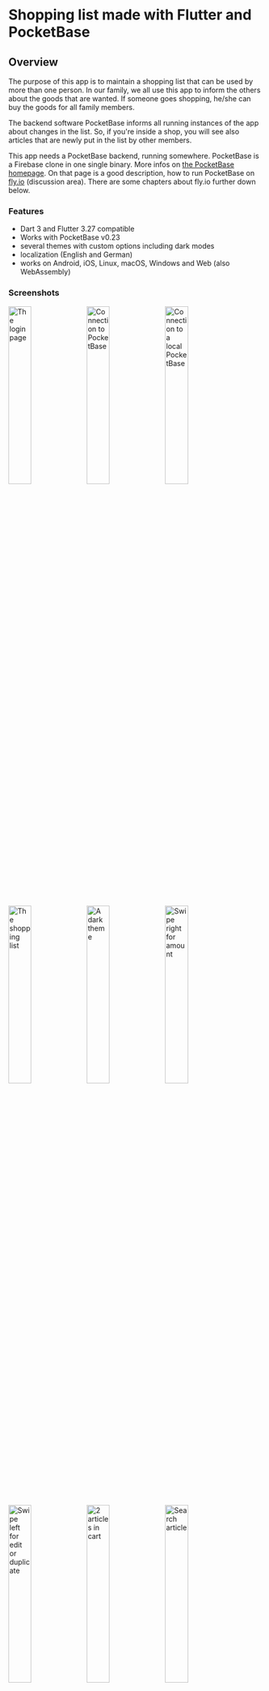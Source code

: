 # Shopping list made with Flutter and PocketBase

## Overview

The purpose of this app is to maintain a shopping list that can be used by more than one person.
In our family, we all use this app to inform the others about the goods that are wanted. If someone goes shopping,
he/she can buy the goods for all family members.

The backend software PocketBase informs all running instances of the app about changes in the
list. So, if you're inside a shop, you will see also articles that are newly put in the list by other members.

This app needs a PocketBase backend, running somewhere. PocketBase is a Firebase clone in one single binary.
More infos on [the PocketBase homepage](https://pocketbase.io). On that page is a good description, how to run PocketBase
on [fly.io](https://github.com/pocketbase/pocketbase/discussions/537) (discussion area). There are some chapters about fly.io further down below.

### Features

- Dart 3 and Flutter 3.27 compatible
- Works with PocketBase v0.23
- several themes with custom options including dark modes
- localization (English and German)
- works on Android, iOS, Linux, macOS, Windows and Web (also WebAssembly)

### Screenshots

<p float="left">
    <img src="./screenshots/login.png" title="The login page" width="30%" alt="The login page">
    <img src="./screenshots/connection_to_pb.png" title="Connection to PocketBase" width="30%" alt="Connection to PocketBase">
    <img src="./screenshots/connection_to_pb_local.png" title="Connection to a local PocketBase" width="30%" alt="Connection to a local PocketBase">
</p>
<p float="left">
    <img src="./screenshots/shoppinglist-1.png" title="The shopping list" width="30%" alt="The shopping list">
    <img src="./screenshots/dark_theme.png" title="A dark theme" width="30%" alt="A dark theme">
    <img src="./screenshots/shoppinglist-2.png" title="Swipe right for amount" width="30%" alt="Swipe right for amount">
</p>
<p float="left">
    <img src="./screenshots/shoppinglist-3.png" title="Swipe left for edit or duplicate" width="30%" alt="Swipe left for edit or duplicate">
    <img src="./screenshots/shoppinglist-4.png" title="2 articles in cart" width="30%" alt="2 articles in cart">
    <img src="./screenshots/search_article.png" title="Search article" width="30%" alt="Search article">
</p>
<p float="left">
    <img src="./screenshots/drawer_open.png" title="Open drawer" width="30%" alt="Open drawer">
    <img src="./screenshots/article_list.png" title="Article list" width="30%" alt="Article list">
    <img src="./screenshots/end_shopping.png" title="End shopping" width="30%" alt="End shopping">
</p>
<p float="left">
    <img src="./screenshots/logout.png" title="Logout" width="30%" alt="Logout">
</p>

### Here are some tips for the shopping list:

- you can mark an article as _inCart_ by double-clicking the article itself
- when you swipe the article to the right, a click on the plus or minus sign will change the quantity of that article
- when you swipe the article to the left, the article can be edited (pen symbol) and duplicated (copy symbol)
- a long press on the article will also open the edit dialog
- articles are grouped by shop and sorted alphabetically
- articles marked _inCart_ are placed at the end of the list to have a clearer view about what is left
- in the search dialog, a new article can be added by pressing the plus sign

When the server can't be reached, an icon is displayed in the app bar.
<p float="left">
    <img src="./screenshots/no_connection.png" title="No connection" width="50%" alt="No connection">
</p>


## Technical description

There is only one database table 'shoppinglist' that is used in this app. This table (or collection)
has the following fields that must be created beforehand:

- `active` : Bool
- `amount` : Number, Min=0, Max=100
- `inCart` : Bool
- `article` : Plain text, Min length=1, Max length=120, Nonempty, Unique
- `shop` : Plain text, Max length=80

> **Info**
>
> There is also a schema file in JSON format (`pb_schema.json`) that can be imported in PocketBase to
> create this collection.

When an article is marked _`active`_, it will be visible on the **shopping list**. Otherwise, the article will
show up in the **article list**.

## Get it working

### Install / deploy PocketBase

Proceed as follows:

1. deploy or install PocketBase (local is fine)
2. open the admin page of PocketBase (create PocketBase admin user on the fly)
3. import `pb_schema.json` to create the `shoppinglist` collection (via "Sync - Import Collection")
4. create users with email and password. Mark them as verified and give them a **NAME**. This name is visible in the app.
5. enter some data in the `shoppinglist` collection or do it later in the app

### Compile / run Shoppinglist

I assume, that Flutter is installed on your machine and that `flutter doctor` doesn't show errors 
for the platform you're using.

1. run `flutter gen-l10n` to compile the localization files
2. run **`flutter run`** to start the application
3. click on the settings icon to open the PocketBase connection dialog and enter the url of the PocketBase server (typically http://localhost:8090) 
4. to create i.e. an Android app, run **`flutter build apk`**. Please use a *real* ip-address and **not** localhost! (see also note below)
5. inside the app, login with email and password of a user that you created on the PocketBase admin page

That's it. Have fun and go shopping!

> **Important**
>
> If you run PocketBase locally and want to access it i.e. from the Android Emulator, you need to start
> PocketBase like this:
>
> `> pocketbase serve --http 0.0.0.0:8090`
>
> This ensures, that PocketBase will listen on all addresses. Furthermore, you need to set the 
> connection url with the correct ip-address of your host machine like `http://192.168.0.52:8090`. 
> The address depends on your network, and you should look it up with tools like `ip a`, 
> `ipconfig` or `ifconfig`.

### Command line parameter
There is one parameter that can be set via

    --dart-define="SHOPPINGLIST_HOST=http://localhost:8090"

When this parameter is set, it overrides the URL that is set via the UI. This makes it easy
to switch between different PocketBase instances while developing.

## Run a debug Web version with external host

If you want to run the app as a Web app, you have to use a commandline like this:

    > flutter run -d chrome

## Create release builds

To create a release build, run a command like these:

    > flutter build apk
    > flutter build ios
    > flutter build macos
    > flutter build web --wasm

## Using Visual Studio Code

In order to have the right environment variable when running or debugging the app in VSCode, you
have to create a launch configuration `.vscode/launch.json` and have a configuration like this:

    {
        "version": "0.2.0",
        "configurations": [
            {
                "name": "shoppinglist",
                "request": "launch",
                "type": "dart",
            },
            {
                "name": "shoppinglist local",
                "request": "launch",
                "type": "dart",
                "args": [
                    "--dart-define",
                    "SHOPPINGLIST_HOST=http://192.168.0.52:8090"
                ]
            },
            {
                "name": "shoppinglist LIVE",
                "request": "launch",
                "type": "dart",
                "args": [
                    "--dart-define",
                    "SHOPPINGLIST_HOST=https://YOUR-POCKETBASE-DOMAIN.com"
                ]
            },
        ]
    }

## Localization

The app uses the `Intl` package to maintain different localizations. Run the following command, if you change
the content of the `./lib/l10n/*.arb` files or if you are compiling the source for the first time:

    > flutter gen-l10n

This will update or create the files in `.dart_tool/flutter_gen/gen_l10n`.

## PocketBase running on fly.io

In the following chapters I show some useful commands to help you manage PocketBase on fly.io. 
I assume, that you're in the folder where the `Dockerfile` and the file `fly.toml` reside.

### Inspect container

If you want to look at the file system inside the container:

    > flyctl ssh console
    # ls -l /pb/pb_data

### Backup

Make a local backup of the database file:

    > flyctl ssh sftp get /pb/pb_data/data.db ./data.db

### Restore

Restore a database backup on fly.io:

    > flyctl ssh sftp shell
    >> put ./LOCAL-PATH-WITH-DB/data.db /pb/pb_data/data.db

After that, you should restart PocketBase, in order to use the restored database:

    > flyctl apps restart YOUR_APPLICATION_NAME

### Deploy a new PocketBase version

You have to update the `fly.toml` in respect of the PocketBase version (`PB_VERSION`). After doing that, run

    > flyctl deploy

Your database will not be affected and remains as it is. Check the fly dashboard for errors and messages.
